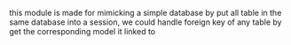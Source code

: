 this module is made for mimicking a simple database
by put all table in the same database into a session, we could handle foreign key of any table by get the corresponding model it linked to